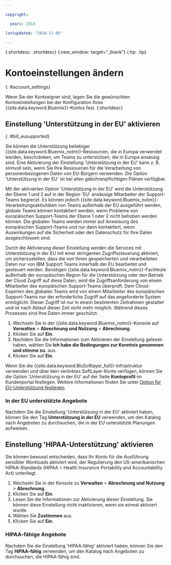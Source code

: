```yaml
---

copyright:

  years: 2018

lastupdated: "2018-11-06" 

---
```


{:shortdesc: .shortdesc}
{:new_window: target="_blank"}
{:tip: .tip}

# Kontoeinstellungen ändern
{: #account_settings}

Wenn Sie der Kontoeigner sind, legen Sie die gewünschten Kontoeinstellungen bei der Konfiguration Ihres {{site.data.keyword.Bluemix}}-Kontos fest. 
{:shortdesc}

## Einstellung 'Unterstützung in der EU' aktivieren
{: #bill_eusupported}

Sie können die Unterstützung beliebiger {{site.data.keyword.Bluemix_notm}}-Ressourcen, die in Europa verwendet werden, beschränken, um Teams zu unterstützen, die in Europa ansässig sind. Eine Aktivierung der Einstellung 'Unterstützung in der EU' kann z. B. sinnvoll sein, wenn Sie Ihre Ressourcen für die Verarbeitung von personenbezogenen Daten von EU-Bürgern verwenden. Die Option 'Unterstützung in der EU' ist bei allen gebührenpflichtigen Plänen verfügbar.

Mit der aktivierten Option 'Unterstützung in der EU' wird die Unterstützung der Ebene 1 und 2 auf in der Region 'EU' ansässige Mitarbeiter der Support-Teams begrenzt. Es können jedoch {{site.data.keyword.Bluemix_notm}}-Verarbeitungsaktivitäten von Teams außerhalb der EU ausgeführt werden, globale Teams können kontaktiert werden, wenn Probleme von europäischen Support-Teams der Ebene 1 oder 2 nicht behoben werden können. Die globalen Teams werden immer auf Anweisung des europäischen Support-Teams und nur dann kontaktiert, wenn Auswirkungen auf die Sicherheit oder den Datenschutz für Ihre Daten ausgeschlossen sind.

Durch die Aktivierung dieser Einstellung werden die Services mit Unterstützung in der EU mit einer stringenten Zugriffssteuerung aktiviert, um sicherzustellen, dass die von Ihnen gespeicherten und verarbeiteten Daten nur von IBM Support Teams innerhalb der EU bearbeitet und gesteuert werden. Benötigen {{site.data.keyword.Bluemix_notm}}-Fachleute außerhalb der europäischen Region für die Unterstützung oder den Betrieb der Cloud Zugriff auf diese Daten, wird die Zugriffsanforderung von einem Mitarbeiter des europäischen Support-Teams überprüft. Dem Cloud-Experten des globalen Teams wird von einem Mitarbeiter des europäischen Support-Teams nur der erforderliche Zugriff auf das angeforderte System ermöglicht. Dieser Zugriff ist nur in einem bestimmten Zeitrahmen gestattet und ist nach Ablauf dieser Zeit nicht mehr möglich. Während dieses Prozesses sind Ihre Daten immer geschützt.

  1. Wechseln Sie in der {{site.data.keyword.Bluemix_notm}}-Konsole auf **Verwalten** > **Abrechnung und Nutzung** > **Abrechnung**.  
  2. Klicken Sie auf **Ein**.
  3. Nachdem Sie die Informationen zum Aktivieren der Einstellung gelesen haben, wählen Sie **Ich habe die Bedingungen zur Kenntnis genommen und stimme zu.** aus.
  4. Klicken Sie auf **Ein**.

Wenn Sie die {{site.data.keyword.BluSoftlayer_full}}-Infrastruktur verwenden und über kein verlinktes SoftLayer-Konto verfügen, können Sie die Option 'Unterstützung in der EU' auf der Seite **Kontoprofil** im Kundenportal festlegen. Weitere Informationen finden Sie unter [Option für EU-Unterstützung festlegen](/docs/customer-portal/cpmanuserprof.html#cp_seteusupported).

### In der EU unterstützte Angebote

Nachdem Sie die Einstellung 'Unterstützung in der EU' aktiviert haben, können Sie den Tag **Unterstützung in der EU** verwenden, um den Katalog nach Angeboten zu durchsuchen, die in der EU unterstützte Planungen aufweisen.  

## Einstellung 'HIPAA-Unterstützung' aktivieren

Sie können bewusst entscheiden, dass Ihr Konto für die Ausführung sensibler Workloads aktiviert wird, der Regulierung den US-amerikanischen HIPAA-Standards (HIPAA = Health Insurance Portability and Accountability Act) unterliegt. 

1. Wechseln Sie in der Konsole zu **Verwalten** > **Abrechnung und Nutzung** > **Abrechnung**.
2. Klicken Sie auf **Ein**. 
3. Lesen Sie die Informationen zur Aktivierung dieser Einstellung. Sie können diese Einstellung nicht inaktivieren, wenn sie einmal aktiviert wurde. 
4. Wählen Sie **Zustimmen** aus. 
5. Klicken Sie auf **Ein**.

### HIPAA-fähige Angebote

Nachdem Sie die Einstellung 'HIPAA-fähig' aktiviert haben, können Sie den Tag **HIPAA-fähig** verwenden, um den Katalog nach Angeboten zu durchsuchen, die HIPAA-fähig sind. 

